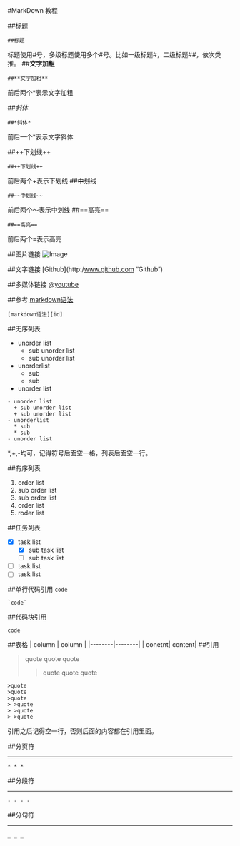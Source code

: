 #MarkDown 教程

##标题
```
##标题
```
标题使用#号，多级标题使用多个#号。比如一级标题#，二级标题##，依次类推。
##**文字加粗**
```
##**文字加粗**
```
前后两个*表示文字加粗

##*斜体*
```
##*斜体*
```
前后一个*表示文字斜体

##++下划线++
```
##++下划线++
```
前后两个+表示下划线
##~~中划线~~
```
##~~中划线~~
```
前后两个～表示中划线
##==高亮==
```
##==高亮==
```
前后两个=表示高亮

##图片链接
![Image](https://www.python.org/static/img/python-logo.png)

##文字链接
[Github](http:/www.github.com “Github”)

##多媒体链接
@[youtube](https://www.youtube.com/watch?v=ShlW5plD_40)

##参考
[markdown语法][id]
```
[markdown语法][id]
```
##无序列表
- unorder list
  + sub unorder list
  + sub unorder list
- unorderlist
  * sub
  * sub
- unorder list

```
- unorder list
  + sub unorder list
  + sub unorder list
- unorderlist
  * sub
  * sub
- unorder list
```
\*,\+,\-均可，记得符号后面空一格，列表后面空一行。

##有序列表
1. order list
  1. sub order list
  2. sub order list 
2. order list
3. roder list

##任务列表
- [x] task list
  - [x] sub task list
  - [ ] sub task list
- [ ] task list
- [ ] task list

##单行代码引用
`code`
```
`code`
```
##代码块引用
````
code
````

##表格
| column | column |
|--------|--------|
| conetnt| content|
##引用
>quote
>quote
>quote
> >quote
> >quote
> >quote

```
>quote
>quote
>quote
> >quote
> >quote
> >quote
```
引用之后记得空一行，否则后面的内容都在引用里面。

##分页符
* * *
```
* * *
```
##分段符
- - - -
 ```
- - - -
 ```
##分句符
_ _ _
```
_ _ _
```

[id]:	http://daringfireball.net/projects/markdown/syntax	"脚注示例"
